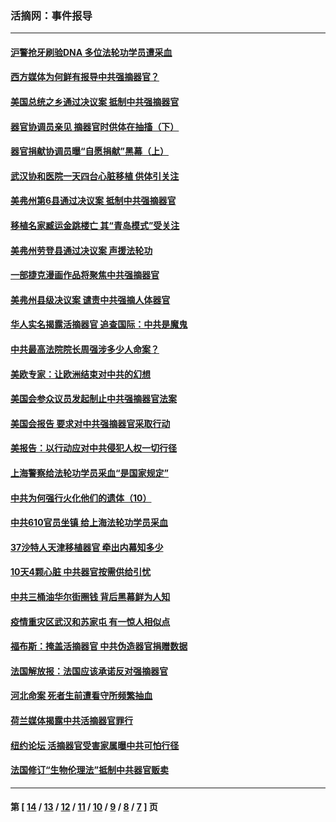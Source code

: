 ### 活摘网：事件报导
---
#### [沪警抢牙刷验DNA 多位法轮功学员遭采血](../../pages/nf5877/n12969218.md?05310430) 
#### [西方媒体为何鲜有报导中共强摘器官？](../../pages/nf5877/n12932034.md?05310430) 
#### [美国总统之乡通过决议案 抵制中共强摘器官](../../pages/nf5877/n12908242.md?05310430) 
#### [器官协调员亲见 摘器官时供体在抽搐（下）](../../pages/nf5877/n12898622.md?05310430) 
#### [器官捐献协调员曝“自愿捐献”黑幕（上）](../../pages/nf5877/n12878830.md?05310430) 
#### [武汉协和医院一天四台心脏移植 供体引关注](../../pages/nf5877/n12863175.md?05310430) 
#### [美弗州第6县通过决议案 抵制中共强摘器官](../../pages/nf5877/n12805218.md?05310430) 
#### [移植名家臧运金跳楼亡 其“青岛模式”受关注](../../pages/nf5877/n12803746.md?05310430) 
#### [美弗州劳登县通过决议案 声援法轮功](../../pages/nf5877/n12785715.md?05310430) 
#### [一部捷克漫画作品将聚焦中共强摘器官](../../pages/nf5877/n12785954.md?05310430) 
#### [美弗州县级决议案 谴责中共强摘人体器官](../../pages/nf5877/n12721290.md?05310430) 
#### [华人实名揭露活摘器官 追查国际：中共是魔鬼](../../pages/nf5877/n12691724.md?05310430) 
#### [中共最高法院院长周强涉多少人命案？](../../pages/nf5877/n12678074.md?05310430) 
#### [美欧专家：让欧洲结束对中共的幻想](../../pages/nf5877/n12652921.md?05310430) 
#### [美国会参众议员发起制止中共强摘器官法案](../../pages/nf5877/n12627668.md?05310430) 
#### [美国会报告 要求对中共强摘器官采取行动](../../pages/nf5877/n12448233.md?05310430) 
#### [美报告：以行动应对中共侵犯人权一切行径](../../pages/nf5877/n12443204.md?05310430) 
#### [上海警察给法轮功学员采血“是国家规定”](../../pages/nf5877/n12371027.md?05310430) 
#### [中共为何强行火化他们的遗体（10）](../../pages/nf5877/n12352363.md?05310430) 
#### [中共610官员坐镇 给上海法轮功学员采血](../../pages/nf5877/n12350295.md?05310430) 
#### [37沙特人天津移植器官 牵出内幕知多少](../../pages/nf5877/n12338586.md?05310430) 
#### [10天4颗心脏 中共器官按需供给引忧](../../pages/nf5877/n12326366.md?05310430) 
#### [中共三桶油华尔街圈钱 背后黑幕鲜为人知](../../pages/nf5877/n12249199.md?05310430) 
#### [疫情重灾区武汉和苏家屯 有一惊人相似点](../../pages/nf5877/n12150824.md?05310430) 
#### [福布斯：掩盖活摘器官 中共伪造器官捐赠数据](../../pages/nf5877/n11669316.md?05310430) 
#### [法国解放报：法国应该承诺反对强摘器官](../../pages/nf5877/n11597772.md?05310430) 
#### [河北命案 死者生前遭看守所频繁抽血](../../pages/nf5877/n11594995.md?05310430) 
#### [荷兰媒体揭露中共活摘器官罪行](../../pages/nf5877/n11574020.md?05310430) 
#### [纽约论坛 活摘器官受害家属曝中共可怕行径](../../pages/nf5877/n11547913.md?05310430) 
#### [法国修订“生物伦理法”抵制中共器官贩卖](../../pages/nf5877/n11545564.md?05310430) 

---
#### 第 [ [14](./14.md?05310430) / [13](./13.md?05310430) / [12](./12.md?05310430) / [11](./11.md?05310430) / [10](./10.md?05310430) / [9](./9.md?05310430) / [8](./8.md?05310430) / [7](./7.md?05310430) ] 页
